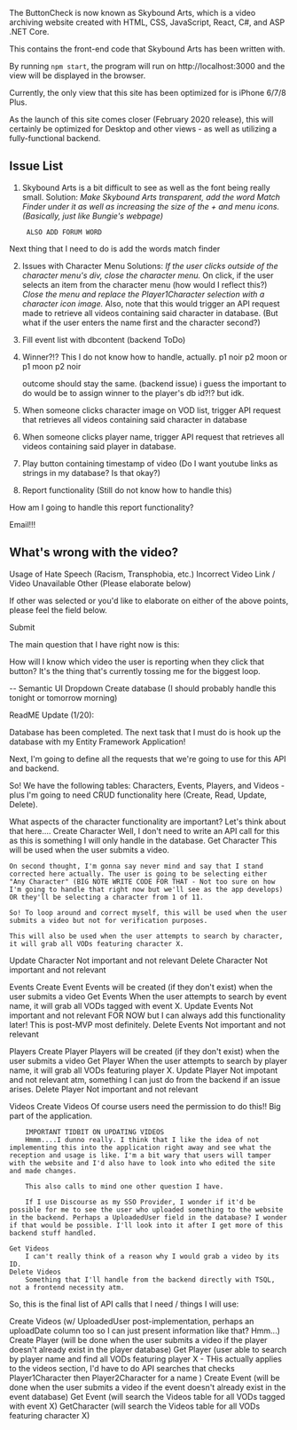 The ButtonCheck is now known as Skybound Arts, which is a video archiving website created with HTML, CSS, JavaScript, React, C#, and ASP .NET Core.

This contains the front-end code that Skybound Arts has been written with.

By running `npm start`, the program will run on http://localhost:3000 and the view will be displayed in the browser.

Currently, the only view that this site has been optimized for is iPhone 6/7/8 Plus.

As the launch of this site comes closer (February 2020 release), this will certainly be
optimized for Desktop and other views - as well as utilizing a fully-functional backend.

## Issue List

1. Skybound Arts is a bit difficult to see as well as the font being really
small.
    Solution:
        *Make Skybound Arts transparent, add the word Match Finder under
        it as well as increasing the size of the + and menu icons.
        (Basically, just like Bungie's webpage)*

        ALSO ADD FORUM WORD

Next thing that I need to do is add the words match finder

2. Issues with Character Menu
    Solutions:
            *If the user clicks outside of the character menu's div, close
            the character menu.*
        On click, if the user selects an item from the character menu
        (how would I reflect this?)
            *Close the menu and replace the Player1Character selection with a character icon image.*
                Also, note that this would trigger an API request made to retrieve all videos containing said character in database. (But what if the user enters the name first and the character second?)

3. Fill event list with dbcontent (backend ToDo)

4. Winner?!? This I do not know how to handle, actually.
    p1 noir p2 moon
    or
    p1 moon p2 noir

    outcome should stay the same.
    (backend issue)
    i guess the important to do would be to assign winner to the player's
    db id?!? but idk.

5. When someone clicks character image on VOD list, trigger API request that retrieves all videos containing said character in database
6. When someone clicks player name, trigger API request that retrieves all videos containing said player in database.
7. Play button containing timestamp of video (Do I want youtube links as strings in my database? Is that okay?)
8. Report functionality (Still do not know how to handle this)


How am I going to handle this report functionality?

Email!!!


What's wrong with the video?
--
Usage of Hate Speech (Racism, Transphobia, etc.)
Incorrect Video Link / Video Unavailable
Other (Please elaborate below)

If other was selected or you'd like to elaborate on either of the above points, please feel the field below.


Submit

The main question that I have right now is this:

How will I know which video the user is reporting when they click that button? It's the thing that's currently tossing me for the biggest loop.


--
Semantic UI Dropdown
Create database
    (I should probably handle this tonight or tomorrow morning)


ReadME Update (1/20):

Database has been completed. The next task that I must do is hook up the database with my Entity Framework Application!

Next, I'm going to define all the requests that we're going to use for this API and backend.

So! We have the following tables: Characters, Events, Players, and Videos - plus I'm going to need CRUD functionality here (Create, Read, Update, Delete).

What aspects of the character functionality are important? Let's think about that here....
Create Character
    Well, I don't need to write an API call for this as this is something I will only handle in the database.
Get Character
    This will be used when the user submits a video.

    On second thought, I'm gonna say never mind and say that I stand corrected here actually. The user is going to be selecting either
    "Any Character" (BIG NOTE WRITE CODE FOR THAT - Not too sure on how I'm going to handle that right now but we'll see as the app develops) OR they'll be selecting a character from 1 of 11.

    So! To loop around and correct myself, this will be used when the user submits a video but not for verification purposes.

    This will also be used when the user attempts to search by character, it will grab all VODs featuring character X.

Update Character
    Not important and not relevant
Delete Character
    Not important and not relevant

Events
    Create Event
        Events will be created (if they don't exist) when the user submits a video
    Get Events
        When the user attempts to search by event name, it will grab all VODs tagged with event X.
    Update Events
        Not important and not relevant FOR NOW but I can always add this functionality later! This is post-MVP most definitely.
    Delete Events
        Not important and not relevant

Players
    Create Player
        Players will be created (if they don't exist) when the user submits a video
    Get Player
        When the user attempts to search by player name, it will grab all VODs featuring player X.
    Update Player
        Not impotant and not relevant atm, something I can just do from the backend if an issue arises.
    Delete Player
        Not important and not relevant

Videos
    Create Videos
        Of course users need the permission to do this!! Big part of the application.

        IMPORTANT TIDBIT ON UPDATING VIDEOS
        Hmmm....I dunno really. I think that I like the idea of not implementing this into the application right away and see what the reception and usage is like. I'm a bit wary that users will tamper with the website and I'd also have to look into who edited the site and made changes.

        This also calls to mind one other question I have.

        If I use Discourse as my SSO Provider, I wonder if it'd be possible for me to see the user who uploaded something to the website in the backend. Perhaps a UploadedUser field in the database? I wonder if that would be possible. I'll look into it after I get more of this backend stuff handled.

    Get Videos
        I can't really think of a reason why I would grab a video by its ID.
    Delete Videos
        Something that I'll handle from the backend directly with TSQL, not a frontend necessity atm.

So, this is the final list of API calls that I need / things I will use:

Create Videos (w/ UploadedUser post-implementation, perhaps an uploadDate column too so I can just present information like that? Hmm...)
Create Player (will be done when the user submits a video if the player doesn't already exist in the player database)
Get Player (user able to search by player name and find all VODs featuring player X - THis actually applies to 
the videos section, I'd have to do API searches that checks Player1Character then Player2Character for a name
)
Create Event (will be done when the user submits a video if the event doesn't already exist in the event database)
Get Event (will search the Videos table for all VODs tagged with event X)
GetCharacter (will search the Videos table for all VODs featuring character X)
